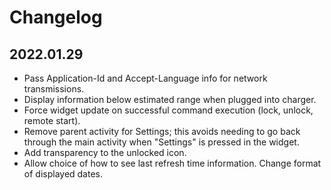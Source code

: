 # Changelog

## 2022.01.29
- Pass Application-Id and Accept-Language info for network transmissions.
- Display information below estimated range when plugged into charger.
- Force widget update on successful command execution (lock, unlock, remote start).
- Remove parent activity for Settings; this avoids needing to go back through the main activity when "Settings" is pressed in the widget.
- Add transparency to the unlocked icon.
- Allow choice of how to see last refresh time information.
  Change format of displayed dates.